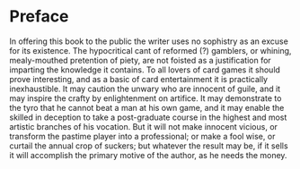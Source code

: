 # Preface

In offering this book to the public the writer uses no sophistry as an excuse for its existence. The hypocritical cant of reformed (?) gamblers, or whining, mealy-mouthed pretention of piety, are not foisted as a justification for imparting the knowledge it contains. To all lovers of card games it should prove interesting, and as a basic of card entertainment it is practically inexhaustible. It may caution the unwary who are innocent of guile, and it may inspire the crafty by enlightenment on artifice. It may demonstrate to the tyro that he cannot beat a man at his own game, and it may enable the skilled in deception to take a post-graduate course in the highest and most artistic branches of his vocation. But it will not make innocent vicious, or transform the pastime player into a professional; or make a fool wise, or curtail the annual crop of suckers; but whatever the result may be, if it sells it will accomplish the primary motive of the author, as he needs the money.
